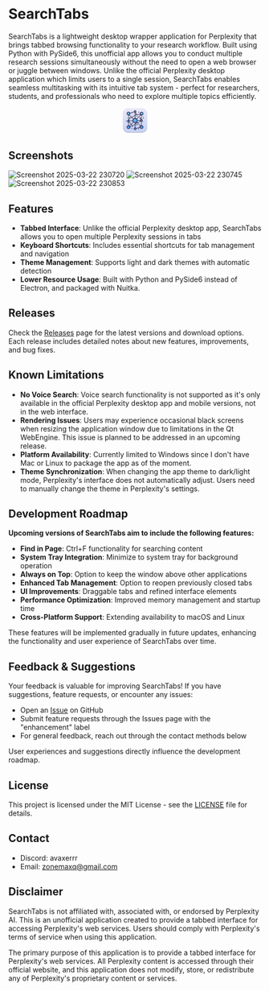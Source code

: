 # SearchTabs

SearchTabs is a lightweight desktop wrapper application for Perplexity that brings tabbed browsing functionality to your research workflow. Built using Python with PySide6, this unofficial app allows you to conduct multiple research sessions simultaneously without the need to open a web browser or juggle between windows. Unlike the official Perplexity desktop application which limits users to a single session, SearchTabs enables seamless multitasking with its intuitive tab system - perfect for researchers, students, and professionals who need to explore multiple topics efficiently.


<p align="center">
  <img src="icons/final/logo_s.png" alt="logo_s.png" width="10%" height="10%">
</p>

## Screenshots

![Screenshot 2025-03-22 230720](https://github.com/user-attachments/assets/ad4b6f37-c8cb-4750-90f3-cb530a580886)
![Screenshot 2025-03-22 230745](https://github.com/user-attachments/assets/fe7cb2b8-d9af-4a24-b2e7-05509cdc30cf)
![Screenshot 2025-03-22 230853](https://github.com/user-attachments/assets/2f38ef4b-6831-46e7-b5d0-cb065307051e)


## Features

- **Tabbed Interface**: Unlike the official Perplexity desktop app, SearchTabs allows you to open multiple Perplexity sessions in tabs
- **Keyboard Shortcuts**: Includes essential shortcuts for tab management and navigation
- **Theme Management**: Supports light and dark themes with automatic detection
- **Lower Resource Usage**: Built with Python and PySide6 instead of Electron, and packaged with Nuitka.

## Releases

Check the [Releases](https://github.com/Avaxerrr/SearchTabs_Perplexity_Desktop_Alternative/releases) page for the latest versions and download options. Each release includes detailed notes about new features, improvements, and bug fixes.

## Known Limitations

- **No Voice Search**: Voice search functionality is not supported as it's only available in the official Perplexity desktop app and mobile versions, not in the web interface.
- **Rendering Issues**: Users may experience occasional black screens when resizing the application window due to limitations in the Qt WebEngine. This issue is planned to be addressed in an upcoming release.
- **Platform Availability**: Currently limited to Windows since I don't have Mac or Linux to package the app as of the moment.
- **Theme Synchronization**: When changing the app theme to dark/light mode, Perplexity's interface does not automatically adjust. Users need to manually change the theme in Perplexity's settings.

## Development Roadmap
**Upcoming versions of SearchTabs aim to include the following features:**
- **Find in Page**: Ctrl+F functionality for searching content
- **System Tray Integration**: Minimize to system tray for background operation
- **Always on Top**: Option to keep the window above other applications
- **Enhanced Tab Management**: Option to reopen previously closed tabs
- **UI Improvements**: Draggable tabs and refined interface elements
- **Performance Optimization**: Improved memory management and startup time
- **Cross-Platform Support**: Extending availability to macOS and Linux

These features will be implemented gradually in future updates, enhancing the functionality and user experience of SearchTabs over time.

## Feedback & Suggestions

Your feedback is valuable for improving SearchTabs! If you have suggestions, feature requests, or encounter any issues:

- Open an [Issue](https://github.com/Avaxerrr/SearchTabs_Perplexity_Desktop_Alternative/issues) on GitHub
- Submit feature requests through the Issues page with the "enhancement" label
- For general feedback, reach out through the contact methods below

User experiences and suggestions directly influence the development roadmap.

## License

This project is licensed under the MIT License - see the [LICENSE]([license.md](license.md)) file for details.

## Contact

- Discord: avaxerrr
- Email: zonemaxq@gmail.com

## Disclaimer

SearchTabs is not affiliated with, associated with, or endorsed by Perplexity AI. This is an unofficial application created to provide a tabbed interface for accessing Perplexity's web services. Users should comply with Perplexity's terms of service when using this application.

The primary purpose of this application is to provide a tabbed interface for Perplexity's web services. All Perplexity content is accessed through their official website, and this application does not modify, store, or redistribute any of Perplexity's proprietary content or services.
